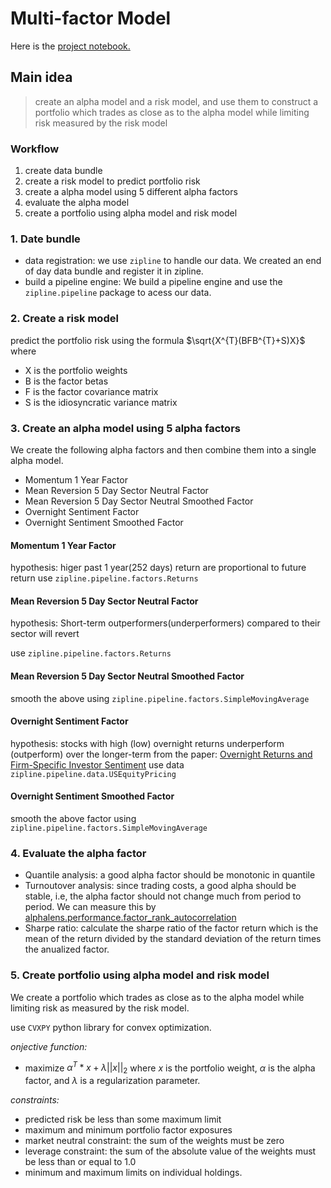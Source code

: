 # Multi-factor Model
Here is the [project notebook.](project_4_starter.ipynb)

## Main idea
> create an alpha model and a risk model, and use them to construct a portfolio which trades as close as to the alpha model while limiting risk measured by the risk model

### Workflow
1. create data bundle
2. create a risk model to predict portfolio risk
3. create a alpha model using 5 different alpha factors
4. evaluate the alpha model
5. create a portfolio using alpha model and risk model


### 1. Date bundle
- data registration: we use `zipline` to handle our data. We created an end of day data bundle and register it in zipline.
- build a pipeline engine: We build a pipeline engine and use the `zipline.pipeline` package to acess our data.

### 2. Create a risk model

predict the portfolio risk using the formula $\sqrt{X^{T}(BFB^{T}+S)X}$ where
- X is the portfolio weights
- B is the factor betas
- F is the factor covariance matrix
- S is the  idiosyncratic variance matrix

### 3. Create an alpha model using 5 alpha factors

We create the following alpha factors and then combine them into a single alpha model.
- Momentum 1 Year Factor
- Mean Reversion 5 Day Sector Neutral Factor
- Mean Reversion 5 Day Sector Neutral Smoothed Factor
- Overnight Sentiment Factor
- Overnight Sentiment Smoothed Factor

#### Momentum 1 Year Factor
hypothesis: higer past 1 year(252 days) return are proportional to future return
use `zipline.pipeline.factors.Returns`

#### Mean Reversion 5 Day Sector Neutral Factor
hypothesis: Short-term outperformers(underperformers) compared to their sector will revert

use `zipline.pipeline.factors.Returns`

#### Mean Reversion 5 Day Sector Neutral Smoothed Factor
smooth the above using `zipline.pipeline.factors.SimpleMovingAverage`


#### Overnight Sentiment Factor
hypothesis: stocks with high (low) overnight returns underperform (outperform) over the longer-term
from the paper: [Overnight Returns and Firm-Specific Investor Sentiment](https://papers.ssrn.com/sol3/papers.cfm?abstract_id=2554010)
use data `zipline.pipeline.data.USEquityPricing`

#### Overnight Sentiment Smoothed Factor
smooth the above factor using `zipline.pipeline.factors.SimpleMovingAverage`

### 4. Evaluate the alpha factor
- Quantile analysis: a good alpha factor should be monotonic in quantile
- Turnoutover analysis: since trading costs, a good alpha should be stable, i.e, the alpha factor should not change much from period to period. We can measure this by [alphalens.performance.factor_rank_autocorrelation](https://quantopian.github.io/alphalens/alphalens.html?highlight=factor_rank_autocorrelation#alphalens.performance.factor_rank_autocorrelation)
- Sharpe ratio: calculate the sharpe ratio of the factor return which is the mean of the return divided by the standard deviation of the return times the anualized factor.


### 5. Create portfolio using alpha model and risk model
We create a portfolio which trades as close as to the alpha model while limiting risk as measured by the risk model.

use `CVXPY` python library for convex optimization.

*onjective function:* 
- maximize $\alpha^{T}*x + \lambda||x||_{2}$ where $x$ is the portfolio weight, $\alpha$ is the alpha factor, and $\lambda$ is a regularization parameter. 

*constraints:*
- predicted risk be less than some maximum limit
- maximum and minimum portfolio factor exposures
- market neutral constraint: the sum of the weights must be zero 
- leverage constraint: the sum of the absolute value of the weights must be less than or equal to 1.0
- minimum and maximum limits on individual holdings.
